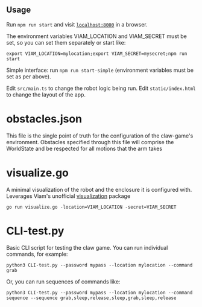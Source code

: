 ## Usage

Run `npm run start` and visit [`localhost:8000`](localhost:8000) in a browser.  

The environment variables VIAM_LOCATION and VIAM_SECRET must be set, so you can set them separately or start like:

`export VIAM_LOCATION=mylocation;export VIAM_SECRET=mysecret;npm run start`

Simple interface: run `npm run start-simple` (environment variables must be set as per above).

Edit `src/main.ts` to change the robot logic being run. Edit `static/index.html` to change the layout of the app.

# obstacles.json

This file is the single point of truth for the configuration of the claw-game's environment.  Obstacles specified through this 
file will comprise the WorldState and be respected for all motions that the arm takes

# visualize.go

A minimal visualization of the robot and the enclosure it is configured with.  Leverages Viam's unofficial [visualization](https://github.com/viamrobotics/visualization) package 

`go run visualize.go -location=VIAM_LOCATION -secret=VIAM_SECRET`

# CLI-test.py

Basic CLI script for testing the claw game.  You can run individual commands, for example:

`python3 CLI-test.py --password mypass --location mylocation --command grab`

Or, you can run sequences of commands like:

`python3 CLI-test.py --password mypass --location mylocation --command sequence --sequence grab,sleep,release,sleep,grab,sleep,release`
